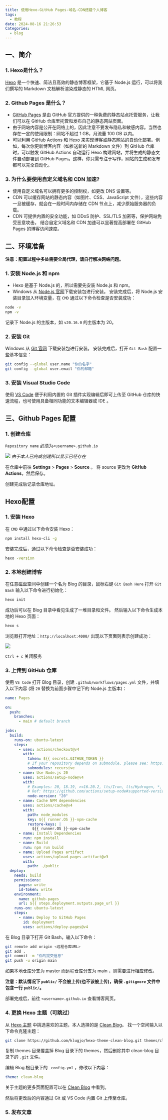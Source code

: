```yaml
---
title: 使用Hexo-GitHub Pages-域名-CDN搭建个人博客
tags: 
  - 教程
date: 2024-08-16 21:26:53
Categories: 
  - blog
---
```


## 一、简介

### 1. Hexo是什么？
[Hexo](https://hexo.io/zh-cn/) 是一个快速、简洁且高效的静态博客框架，它基于 Node.js 运行，可以将我们撰写的 Markdown 文档解析渲染成静态的 HTML 网页。
### 2. Github Pages 是什么？
- [GitHub Pages](https://docs.github.com/zh/pages/getting-started-with-github-pages/about-github-pages) 是由 GitHub 官方提供的一种免费的静态站点托管服务，让我们可以在 GitHub 仓库里托管和发布自己的静态网站页面。
- 由于网站内容是公开在网络上的，因此注意不要发布隐私和敏感内容。当然也存在一定的使用限制：网站不超过 1 GB，月流量 100 GB 以内。
- 可以利用 GitHub Actions 和 Hexo 来实现博客或静态网站的自动化部署。例如，每次你更新博客内容（如推送新的 Markdown 文件）到 GitHub 仓库时，可以触发 GitHub Actions 自动运行 Hexo 构建网站，并将生成的静态文件自动部署到 GitHub Pages。这样，你只需专注于写作，网站的生成和发布都可以完全自动化。
### 3. 为什么要使用自定义域名和 CDN 加速?
- 使用自定义域名可以拥有更多的控制权，如更改 DNS 设置等。
- CDN 可以缓存网站的静态内容（如图片、CSS、JavaScript 文件），这些内容一旦被缓存，就会在一段时间内存储在 CDN 节点上，减少原始服务器的负载。
- CDN 可提供内置的安全功能，如 DDoS 防护、SSL/TLS 加密等，保护网站免受恶意攻击。
结合自定义域名和 CDN 加速可以显著提高部署在 GitHub Pages 的博客访问速度。
## 二、环境准备

**注意：配置过程中多处需要全局代理，请自行解决网络问题。**
### 1. 安装 Node.js 和 npm
-  Hexo 是基于 Node.js 的，所以需要先安装 Node.js 和 npm。
- Windows 从 [Node.js 官网](https://nodejs.org/zh-cn)下载安装包进行安装。
安装完成后，将 Node.js 安装目录加入环境变量，在 `CMD` 通过以下命令检查是否安装成功：
```bash
node -v
npm -v
```
记录下 Node.js 的主版本，如 `v20.16.0` 的主版本为 20。
### 2. 安装 Git
Windows 从 [Git 官网](https://git-scm.com/download/win) 下载安装包进行安装。
安装完成后，打开 `Git Bash` 配置一些基本信息：
```bash
git config --global user.name "你的名字"
git config --global user.email "你的邮箱"
```
### 3. 安装 Visual Studio Code
使用 [VS Code](https://code.visualstudio.com/Download) 便于利用内置的 Git 插件实现编辑后即可上传至 GitHub 仓库的快速流程，也可使用具备相同功能的文本编辑器或 IDE 。
## 三、Github Pages 配置

### 1. 创建仓库
`Repository name` 必须为`<username>.github.io`

![](https://breeze-img.oss-cn-chengdu.aliyuncs.com/img/3346627dab800bfddeca088b6cf4fbc8-1723815699.png)
*由于本人已完成创建所以显示已经存在*

在仓库中前往 **Settings** > **Pages** > **Source** 。 将 source 更改为 **GitHub Actions**，然后保存。

创建完成后记录仓库地址。
## Hexo配置

### 1. 安装 Hexo
在 `CMD` 中通过以下命令安装 Hexo：
```bash
npm install hexo-cli -g
```
安装完成后，通过以下命令检查是否安装成功：
```bash
hexo -version
```
### 2. 本地创建博客
在任意磁盘空间中创建一个名为 Blog 的目录，鼠标右键 `Git Bash Here` 打开 `Git Bash`
输入以下命令进行初始化：
```bash
hexo init
```
成功后可以在 Blog 目录中看见生成了一堆目录和文件。
然后输入以下命令生成本地的 Hexo 页面：
```bash
hexo s
```
浏览器打开地址：`http://localhost:4000/`
出现以下页面则表示创建成功：

![](https://breeze-img.oss-cn-chengdu.aliyuncs.com/img/1e8434d5555255b5797ff4e208ac2d30-1723881235.png)

`Ctrl + c` 关闭服务
### 3.  上传到 GitHub 仓库
使用 `VS Code` 打开 Blog 目录，创建 `.github/workflows/pages.yml` 文件，并填入以下内容 (将 `20` 替换为前面步骤中记下的 Node.js 主版本)：
```yml
name: Pages  
  
on:  
  push:  
    branches:  
      - main # default branch  
  
jobs:  
  build:  
    runs-on: ubuntu-latest  
    steps:  
      - uses: actions/checkout@v4  
        with:  
          token: ${{ secrets.GITHUB_TOKEN }}  
          # If your repository depends on submodule, please see: https://github.com/actions/checkout  
          submodules: recursive  
      - name: Use Node.js 20  
        uses: actions/setup-node@v4  
        with:  
          # Examples: 20, 18.19, >=16.20.2, lts/Iron, lts/Hydrogen, *, latest, current, node  
          # Ref: https://github.com/actions/setup-node#supported-version-syntax  
          node-version: "20"  
      - name: Cache NPM dependencies  
        uses: actions/cache@v4  
        with:  
          path: node_modules  
          key: ${{ runner.OS }}-npm-cache  
          restore-keys: |  
            ${{ runner.OS }}-npm-cache  
      - name: Install Dependencies  
        run: npm install  
      - name: Build  
        run: npm run build  
      - name: Upload Pages artifact  
        uses: actions/upload-pages-artifact@v3  
        with:  
          path: ./public  
  deploy:  
    needs: build  
    permissions:  
      pages: write  
      id-token: write  
    environment:  
      name: github-pages  
      url: ${{ steps.deployment.outputs.page_url }}  
    runs-on: ubuntu-latest  
    steps:  
      - name: Deploy to GitHub Pages  
        id: deployment  
        uses: actions/deploy-pages@v4
```

在 Blog 目录下打开 Git Bash，输入以下命令：
```bash
git remote add origin <远程仓库URL>
git add .
git commit -m "你的提交信息"
git push -u origin main
```
如果本地仓库分支为 master 而远程仓库分支为 main ，则需要进行相应修改。

**注意：默认情况下 `public/` 不会被上传(也不该被上传)，确保 `.gitignore` 文件中包含一行 `public/`。**

部署完成后，前往 `<username>.github.io` 查看博客网页。

### 4. 更换 Hexo 主题（可跳过）
从 [Hexo 主题](https://hexo.io/themes/) 中挑选喜欢的主题，本人选择的是 [Clean Blog](https://github.com/klugjo/hexo-theme-clean-blog)。
找一个空间输入以下命令克隆主题：
```bash
git clone https://github.com/klugjo/hexo-theme-clean-blog.git themes/clean-blog
```
复制 themes 目录覆盖掉 Blog 目录下的 themes，然后删除其中 clean-blog 目录下的 `.git` 文件。

编辑 Blog 根目录下的 `_config.yml` ，修改以下内容：
```yml
theme: clean-blog
```

关于主题的更多页面配置可以在 [Clean Blog](https://github.com/klugjo/hexo-theme-clean-blog) 中看到。

然后将更改后的内容通过 Git 或 VS Code 内置 Git 上传至仓库。

### 5. 发布文章

